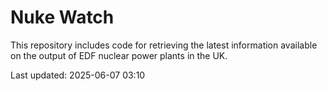 # Nuke Watch

This repository includes code for retrieving the latest information available on the output of EDF nuclear power plants in the UK.

Last updated: 2025-06-07 03:10